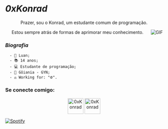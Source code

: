 #                                                                    *0xKonrad* 

<p align="center"> Prazer, sou o Konrad, um estudante comum de programação.
</p>
<p align="center"> Estou sempre atrás de formas de aprimorar meu conhecimento.
  

<img align="right" alt="GIF" src="https://media.discordapp.net/attachments/794953526303916033/795015659171610624/Rjq8.gif?width=420&height=227"/>

###                                                                    *Biografia*

      - 🍙 Luan;                          
      - 📚 14 anos;
      - 💻 Estudante de programação;
      - 🧪 Gôiania - GYN;
      - ⚖️ Working for: "ᱰ".
### Se conecte comigo:

<p align="center">
<a href="https://twitter.com/0xKonradRose" target="blank"><img align="center" src="https://media.discordapp.net/attachments/768926761844211753/792033471149244436/desconhecido.png?width=342&height=342" alt="0xKonrad" height="50" width="50" /></a>
<a href="https://instagram.com/m.s.swindler" target="blank"><img align="center" src="https://media.discordapp.net/attachments/768926761844211753/792033941666004992/desconhecido.png?width=225&height=225" alt="0xKonrad" height="50" width="50"</a>
</a>     
</p>

[![Spotify](https://now-playing-codestackr.vercel.app/api/spotify-playing)](https://open.spotify.com/user/tj80gwbjn63j8r5ph3zrzn8hc)
